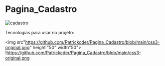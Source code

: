 # Pagina_Cadastro

![cadastro](https://github.com/Patrickcder/Pagina_Cadastro/assets/98431984/dd6f33e7-ed7f-4a92-a3f9-cb0f404a7a97)

Tecnologias para usar no projeto:

<img src"https://github.com/Patrickcder/Pagina_Cadastro/blob/main/css3-original.png" height "50" width"50">
!https://github.com/Patrickcder/Pagina_Cadastro/blob/main/css3-original.png





